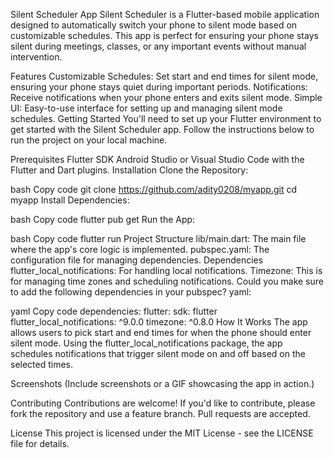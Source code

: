 
Silent Scheduler App
Silent Scheduler is a Flutter-based mobile application designed to automatically switch your phone to silent mode based on customizable schedules. This app is perfect for ensuring your phone stays silent during meetings, classes, or any important events without manual intervention.

Features
Customizable Schedules: Set start and end times for silent mode, ensuring your phone stays quiet during important periods.
Notifications: Receive notifications when your phone enters and exits silent mode.
Simple UI: Easy-to-use interface for setting up and managing silent mode schedules.
Getting Started
You'll need to set up your Flutter environment to get started with the Silent Scheduler app. Follow the instructions below to run the project on your local machine.

Prerequisites
Flutter SDK
Android Studio or Visual Studio Code with the Flutter and Dart plugins.
Installation
Clone the Repository:

bash
Copy code
git clone https://github.com/adity0208/myapp.git
cd myapp
Install Dependencies:

bash
Copy code
flutter pub get
Run the App:

bash
Copy code
flutter run
Project Structure
lib/main.dart: The main file where the app's core logic is implemented.
pubspec.yaml: The configuration file for managing dependencies.
Dependencies
flutter_local_notifications: For handling local notifications.
Timezone: This is for managing time zones and scheduling notifications.
Could you make sure to add the following dependencies in your pubspec? yaml:

yaml
Copy code
dependencies:
  flutter:
    sdk: flutter
  flutter_local_notifications: ^9.0.0
  timezone: ^0.8.0
How It Works
The app allows users to pick start and end times for when the phone should enter silent mode. Using the flutter_local_notifications package, the app schedules notifications that trigger silent mode on and off based on the selected times.

Screenshots
(Include screenshots or a GIF showcasing the app in action.)

Contributing
Contributions are welcome! If you'd like to contribute, please fork the repository and use a feature branch. Pull requests are accepted.

License
This project is licensed under the MIT License - see the LICENSE file for details.
